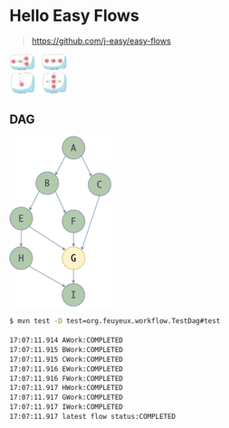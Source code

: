 # Hello Easy Flows

> https://github.com/j-easy/easy-flows

<img src="easy-flows.png" alt="easy-flows" style="zoom:10%;" />

## DAG

<img src="doc/dag.drawio.png" alt="dag.drawio.png" style="zoom:50%;" />

```sh
$ mvn test -D test=org.feuyeux.workflow.TestDag#test

17:07:11.914 AWork:COMPLETED
17:07:11.915 BWork:COMPLETED
17:07:11.915 CWork:COMPLETED
17:07:11.916 EWork:COMPLETED
17:07:11.916 FWork:COMPLETED
17:07:11.917 HWork:COMPLETED
17:07:11.917 GWork:COMPLETED
17:07:11.917 IWork:COMPLETED
17:07:11.917 latest flow status:COMPLETED
```